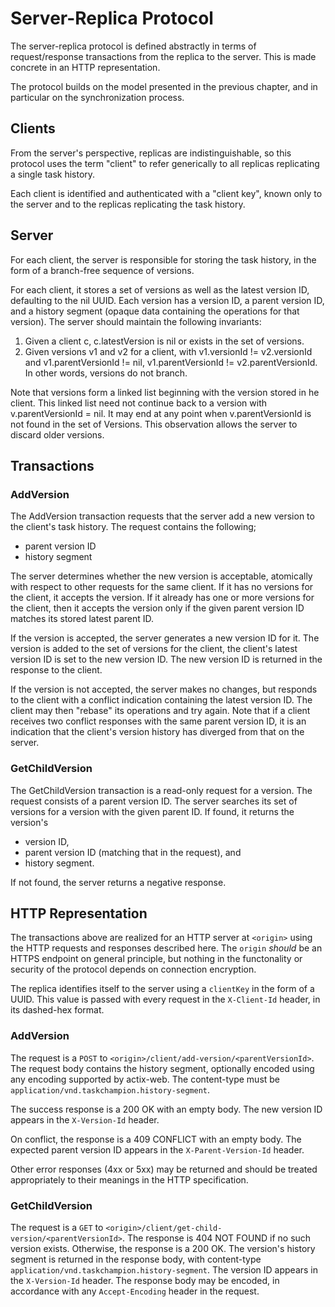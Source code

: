 # Server-Replica Protocol

The server-replica protocol is defined abstractly in terms of request/response transactions from the replica to the server.
This is made concrete in an HTTP representation.

The protocol builds on the model presented in the previous chapter, and in particular on the synchronization process.

## Clients

From the server's perspective, replicas are indistinguishable, so this protocol uses the term "client" to refer generically to all replicas replicating a single task history.

Each client is identified and authenticated with a "client key", known only to the server and to the replicas replicating the task history.

## Server

For each client, the server is responsible for storing the task history, in the form of a branch-free sequence of versions.

For each client, it stores a set of versions as well as the latest version ID, defaulting to the nil UUID.
Each version has a version ID, a parent version ID, and a history segment (opaque data containing the operations for that version).
The server should maintain the following invariants:

1. Given a client c, c.latestVersion is nil or exists in the set of versions.
1. Given versions v1 and v2 for a client, with v1.versionId != v2.versionId and v1.parentVersionId != nil, v1.parentVersionId != v2.parentVersionId.
   In other words, versions do not branch.

Note that versions form a linked list beginning with the version stored in he client. 
This linked list need not continue back to a version with v.parentVersionId = nil.
It may end at any point when v.parentVersionId is not found in the set of Versions.
This observation allows the server to discard older versions.

## Transactions

### AddVersion

The AddVersion transaction requests that the server add a new version to the client's task history.
The request contains the following;

 * parent version ID
 * history segment

The server determines whether the new version is acceptable, atomically with respect to other requests for the same client.
If it has no versions for the client, it accepts the version.
If it already has one or more versions for the client, then it accepts the version only if the given parent version ID matches its stored latest parent ID.

If the version is accepted, the server generates a new version ID for it.
The version is added to the set of versions for the client, the client's latest version ID is set to the new version ID.
The new version ID is returned in the response to the client.

If the version is not accepted, the server makes no changes, but responds to the client with a conflict indication containing the latest version ID.
The client may then "rebase" its operations and try again.
Note that if a client receives two conflict responses with the same parent version ID, it is an indication that the client's version history has diverged from that on the server.

### GetChildVersion

The GetChildVersion transaction is a read-only request for a version.
The request consists of a parent version ID.
The server searches its set of versions for a version with the given parent ID.
If found, it returns the version's

 * version ID,
 * parent version ID (matching that in the request), and
 * history segment.

If not found, the server returns a negative response.

## HTTP Representation

The transactions above are realized for an HTTP server at `<origin>` using the HTTP requests and responses described here.
The `origin` *should* be an HTTPS endpoint on general principle, but nothing in the functonality or security of the protocol depends on connection encryption.

The replica identifies itself to the server using a `clientKey` in the form of a UUID.
This value is passed with every request in the `X-Client-Id` header, in its dashed-hex format.

### AddVersion

The request is a `POST` to `<origin>/client/add-version/<parentVersionId>`.
The request body contains the history segment, optionally encoded using any encoding supported by actix-web.
The content-type must be `application/vnd.taskchampion.history-segment`.

The success response is a 200 OK with an empty body.
The new version ID appears in the `X-Version-Id` header.

On conflict, the response is a 409 CONFLICT with an empty body.
The expected parent version ID appears in the `X-Parent-Version-Id` header.

Other error responses (4xx or 5xx) may be returned and should be treated appropriately to their meanings in the HTTP specification.

### GetChildVersion

The request is a `GET` to `<origin>/client/get-child-version/<parentVersionId>`.
The response is 404 NOT FOUND if no such version exists.
Otherwise, the response is a 200 OK.
The version's history segment is returned in the response body, with content-type `application/vnd.taskchampion.history-segment`.
The version ID appears in the `X-Version-Id` header.
The response body may be encoded, in accordance with any `Accept-Encoding` header in the request.
